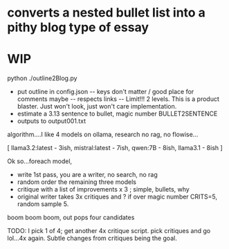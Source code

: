 # converts a nested bullet list into a pithy blog type of essay
# WIP 

python ./outline2Blog.py
- put outline in config.json
-- keys don't matter / good place for comments maybe
-- respects links
-- Limit!!! 2 levels. This is a product blaster. Just won't look, just won't care implementation.
- estimate a 3.13 sentence to bullet, magic number BULLET2SENTENCE
- outputs to output001.txt


algorithm....I like 4 models on ollama, research no rag, no flowise...

[ 
  llama3.2:latest - 3ish,
  mistral:latest  - 7ish,
  qwen:7B         - 8ish,
  llama3.1        - 8ish 
]

Ok so...foreach model,
- write 1st pass, you are a writer, no search, no rag
- random order the remaining three models
- critique with a list of improvements x 3  ; simple, bullets, why
- original writer takes 3x critiques and ? if over magic number CRITS=5, random sample 5.

boom boom boom, out pops four candidates

TODO: I pick 1 of 4; get another 4x critique script. pick critiques and go lol...4x again. Subtle changes from critiques being the goal.